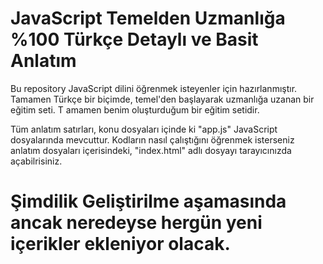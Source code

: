 # JavaScript Temelden Uzmanlığa %100 Türkçe Detaylı ve Basit Anlatım

Bu repository JavaScript dilini öğrenmek isteyenler için hazırlanmıştır. 
Tamamen Türkçe bir biçimde, temel'den başlayarak uzmanlığa uzanan bir eğitim seti. T
amamen benim oluşturduğum bir eğitim setidir.

Tüm anlatım satırları,
konu dosyaları içinde ki "app.js" JavaScript dosyalarında mevcuttur.
Kodların nasıl çalıştığını öğrenmek isterseniz anlatım dosyaları içerisindeki,
"index.html" adlı dosyayı tarayıcınızda açabilrisiniz.

# Şimdilik Geliştirilme aşamasında ancak neredeyse hergün yeni içerikler ekleniyor olacak.
